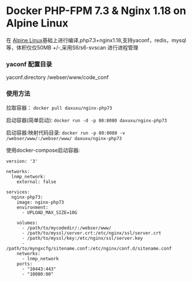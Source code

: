 # Docker PHP-FPM 7.3 & Nginx 1.18 on Alpine Linux
在 [Alpine Linux](https://www.alpinelinux.org/)基础上进行编译,php7.3+nginx1.18,支持yaconf，redis，mysql等，体积仅仅50MB +/-,采用S6/s6-svscan 进行进程管理

### yaconf 配置目录
yaconf.directory	/webser/www/code_conf


### 使用方法
拉取容器：
    ```
        docker pull daxuxu/nginx-php73
    ```

启动容器(简单启动):
    ```
    docker run -d -p 80:8080 daxuxu/nginx-php73
    ```

启动容器:映射代码目录:
    ```
    docker run -p 80:8080 -v /webser/www/:/webser/www/ daxuxu/nginx-php73
    ```


使用docker-compose启动容器:
```
version: '3'

networks:
  lnmp_network:
    external: false

services:
  nginx-php73:
    image: nginx-php73
    environment:
      - UPLOAD_MAX_SIZE=10G

    volumes:
      - /path/to/mycodedir/:/webser/www/
      - /path/to/myssl/server.crt:/etc/nginx/ssl/server.crt
      - /path/to/myssl/key:/etc/nginx/ssl/server.key
      - /path/to/myngxcfg/sitename.conf:/etc/nginx/conf.d/sitename.conf
    networks:
      - lnmp_network
    ports:
      - "10443:443"
	  - "10080:80"
```



